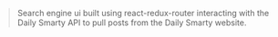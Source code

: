 > Search engine ui built using react-redux-router interacting with the Daily Smarty API to pull posts from the Daily Smarty website.